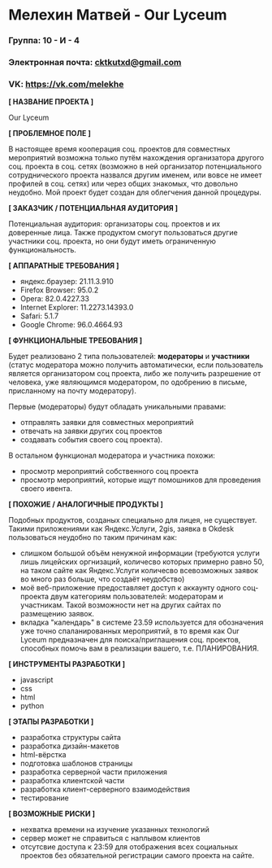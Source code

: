 # Мелехин Матвей -  Our Lyceum

### Группа: 10 - И - 4
### Электронная почта: cktkutxd@gmail.com
### VK: https://vk.com/melekhe

**[ НАЗВАНИЕ ПРОЕКТА ]**

Our Lyceum

**[ ПРОБЛЕМНОЕ ПОЛЕ ]**

В настоящее время кооперация соц. проектов для совместных мероприятий возможна только путём нахождения организатора другого соц. проекта в соц. сетях (возможно в ней организатор потенциального сотруднического проекта назвался другим именем, или вовсе не имеет профилей в соц. сетях) или через общих знакомых, что довольно неудобно. Мой проект будет создан для облегчения данной процедуры.

**[ ЗАКАЗЧИК / ПОТЕНЦИАЛЬНАЯ АУДИТОРИЯ ]**

Потенциальная аудитория: организаторы соц. проектов и их доверенные лица. Также продуктом смогут пользоваться другие участники соц. проекта, но они будут иметь ограниченную функциональность.

**[ АППАРАТНЫЕ ТРЕБОВАНИЯ ]**

* яндекс.браузер: 21.11.3.910
* Firefox Browser: 95.0.2
* Opera: 82.0.4227.33
* Internet Explorer: 11.2273.14393.0
* Safari: 5.1.7
* Google Chrome: 96.0.4664.93

**[ ФУНКЦИОНАЛЬНЫЕ ТРЕБОВАНИЯ ]**

Будет реализовано 2 типа пользователей: **модераторы** и **участники**
(статус модератора можно получить автоматически, если пользователь является организатором соц проекта, либо же получить разрешение от человека, уже являющимся модератором, по одобрению в письме, присланному на почту модератору).

Первые (модераторы) будут обладать уникальными правами:
* отправлять заявки для совместных мероприятий
* отвечать на заявки других соц проектов
* создавать события своего соц проекта).

В остальном функционал модератора и участника похожи:
* просмотр мероприятий собственного соц проекта
* просмотр мероприятий, которые ищут помошников для проведения своего ивента.

**[ ПОХОЖИЕ / АНАЛОГИЧНЫЕ ПРОДУКТЫ ]**

Подобных продуктов, созданых специально для лицея, не существует. Такими приложениями как Яндекс.Услуги, 2gis, заявка в Okdesk пользоваться неудобно по таким причинам как:
* слишком большой объём ненужной информации (требуются услуги лишь лицейских оргнизаций, количесво которых примерно равно 50, на таком сайте как Яндекс.Услуги количесво всевозможных заявок во много раз больше, что создаёт неудобство)
* моё веб-приложение предоставляет доступ к аккаунту одного соц-проекта двум категориям пользователей: модераторам и участникам. Такой возможности нет на других сайтах по размещению заявок.
* вкладка "календарь" в системе 23.59 используется для обозначения уже точно спаланированных мероприятий, в то время как Our Lyceum предназначен для поиска/приглашения соц. проектов, способных помочь вам в реализации вашего, т.е. ПЛАНИРОВАНИЯ.

**[ ИНСТРУМЕНТЫ РАЗРАБОТКИ ]**

* javascript
* css
* html
* python

**[ ЭТАПЫ РАЗРАБОТКИ ]**

* разработка структуры сайта
* разработка дизайн-макетов
* html-вёрстка
* подготовка шаблонов страницы
* разработка серверной части приложения
* разработка клиентской части
* разработка клиент-серверного взаимодействия
* тестирование

**[ ВОЗМОЖНЫЕ РИСКИ ]**

* нехватка времени на изучение указанных технологий
* сервер может не справиться с наплывом клиентов
* отсутсвие доступа к 23:59 для отображения всех социальных проектов без обязательной регистрации самого проекта на сайте.
